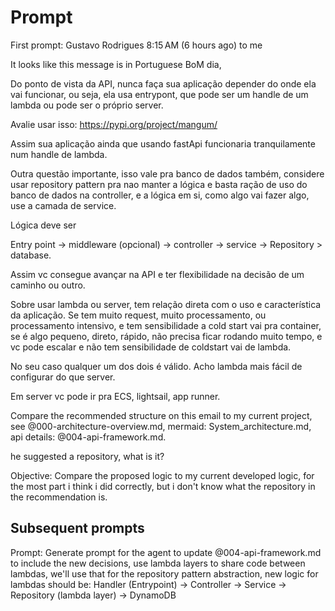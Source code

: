 # Prompt

First prompt:
Gustavo Rodrigues
8:15 AM (6 hours ago)
to me

It looks like this message is in Portuguese
BoM dia,

Do ponto de vista da API, nunca faça sua aplicação depender do onde ela vai funcionar, ou seja, ela usa entrypont, que pode ser um handle de um lambda ou pode ser o próprio server.

Avalie usar isso: 
https://pypi.org/project/mangum/

Assim sua aplicação  ainda que usando fastApi funcionaria tranquilamente num handle de lambda.

Outra questão importante, isso vale pra banco de dados também, considere usar repository pattern pra nao manter a lógica e basta ração de uso do banco de dados na controller, e a lógica em si, como algo vai fazer algo, use a camada de service.

Lógica deve ser

Entry point -> middleware (opcional) -> controller -> service -> Repository > database.


Assim vc consegue avançar na API e ter flexibilidade na decisão de um caminho ou outro.

Sobre usar lambda ou server, tem relação direta com o uso e característica da aplicação. Se tem muito request, muito processamento, ou processamento intensivo, e tem sensibilidade a cold start vai pra container, se é algo pequeno, direto, rápido, não precisa ficar rodando muito tempo, e vc pode escalar e não tem sensibilidade de coldstart vai de lambda.

No seu caso qualquer um dos dois é válido. Acho lambda mais fácil de configurar do que server.

Em server vc pode ir pra ECS, lightsail, app runner.


Compare the recommended structure on this email to my current project, see @000-architecture-overview.md, mermaid: System_architecture.md, api details: @004-api-framework.md.

he suggested a repository, what is it?


Objective:
Compare the proposed logic to my current developed logic, for the most part i think i did correctly, but i don't know what the repository in the recommendation is.

## Subsequent prompts

Prompt:
Generate prompt for the agent to update @004-api-framework.md to include the new decisions, use lambda layers to share code between lambdas, we'll use that for the  repository pattern abstraction, new logic for lambdas should be:
Handler (Entrypoint) -> Controller -> Service -> Repository (lambda layer) -> DynamoDB
